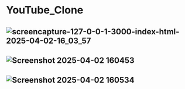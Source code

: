 # YouTube_Clone

![screencapture-127-0-0-1-3000-index-html-2025-04-02-16_03_57](https://github.com/user-attachments/assets/be7f5bb7-2c03-4c2f-94b9-bbc1bb659e92)
-----------------------------------------------------------------------------------------------------------------------------------------------

![Screenshot 2025-04-02 160453](https://github.com/user-attachments/assets/f88400d5-9102-48e4-8fc1-c39702aaf368)
-----------------------------------------------------------------------------------------------------------------------------------------------

![Screenshot 2025-04-02 160534](https://github.com/user-attachments/assets/280bdd48-9eba-4764-86f4-687b4b38a429)
-----------------------------------------------------------------------------------------------------------------------------------------------


